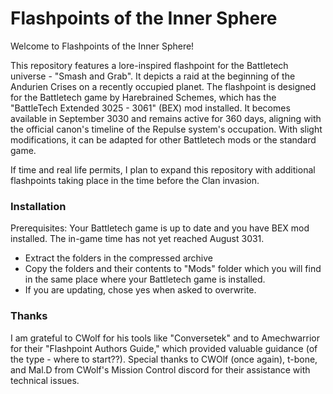 # Flashpoints of the Inner Sphere

Welcome to Flashpoints of the Inner Sphere!

This repository features a lore-inspired flashpoint for the Battletech universe - "Smash and Grab". 
It depicts a raid at the beginning of the Andurien Crises on a recently occupied planet. The flashpoint is designed for the Battletech game by 
Harebrained Schemes, which has the "BattleTech Extended 3025 - 3061" (BEX) mod installed. 
It becomes available in September 3030 and remains active for 360 days, aligning with the official canon's timeline of the Repulse system's occupation. 
With slight modifications, it can be adapted for other Battletech mods or the standard game.

If time and real life permits, I plan to expand this repository with additional flashpoints taking place in the time before the Clan invasion.

### Installation

Prerequisites: Your Battletech game is up to date and you have BEX mod installed. The in-game time has not yet reached August 3031. 


* Extract the folders in the compressed archive
* Copy the folders and their contents to "Mods" folder which you will find in the same place where your Battletech game is installed.
* If you are updating, chose yes when asked to overwrite. 

### Thanks
I am grateful to CWolf for his tools like "Conversetek" and to Amechwarrior for their "Flashpoint Authors Guide," which provided valuable guidance (of the type - where to start??). 
Special thanks to CWOlf (once again), t-bone, and Mal.D from CWolf's Mission Control discord for their assistance with technical issues.

